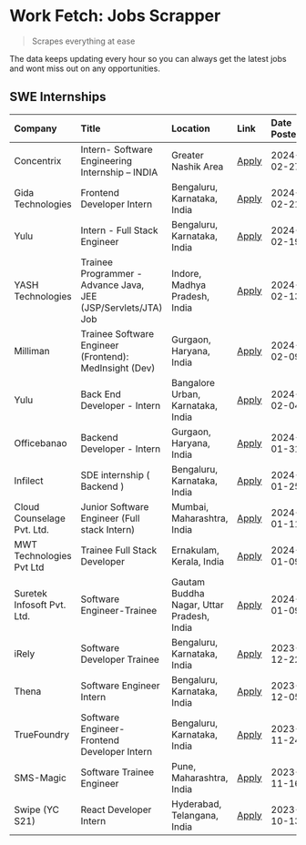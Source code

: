 # Work Fetch: Jobs Scrapper
> Scrapes everything at ease

The data keeps updating every hour so you can always get the latest jobs and wont miss out on any opportunities.

## SWE Internships
<!--START_SECTION:workfetch-->
| Company                    | Title                                                         | Location                                  | Link                                                                                                                                                                                                                                                                              | Date Posted   |
|:---------------------------|:--------------------------------------------------------------|:------------------------------------------|:----------------------------------------------------------------------------------------------------------------------------------------------------------------------------------------------------------------------------------------------------------------------------------|:--------------|
| Concentrix                 | Intern- Software Engineering Internship – INDIA               | Greater Nashik Area                       | [Apply](https://in.linkedin.com/jobs/view/intern-software-engineering-internship-%E2%80%93-india-at-concentrix-3838872481?refId=YCZ0WlRf1j0KYH0Y%2FZ%2F5uQ%3D%3D&trackingId=JHiLSN%2FNSipdHxoIIp2Fzg%3D%3D&position=15&pageNum=0&trk=public_jobs_jserp-result_search-card)        | 2024-02-27    |
| Gida Technologies          | Frontend Developer Intern                                     | Bengaluru, Karnataka, India               | [Apply](https://in.linkedin.com/jobs/view/frontend-developer-intern-at-gida-technologies-3836040945?refId=YCZ0WlRf1j0KYH0Y%2FZ%2F5uQ%3D%3D&trackingId=UrGFe1lhZlQ1OdfNoVEjDQ%3D%3D&position=22&pageNum=0&trk=public_jobs_jserp-result_search-card)                                | 2024-02-21    |
| Yulu                       | Intern - Full Stack Engineer                                  | Bengaluru, Karnataka, India               | [Apply](https://in.linkedin.com/jobs/view/intern-full-stack-engineer-at-yulu-3834466595?refId=YCZ0WlRf1j0KYH0Y%2FZ%2F5uQ%3D%3D&trackingId=Rz7LvzAsC4XHUY%2BSLFTWsA%3D%3D&position=6&pageNum=0&trk=public_jobs_jserp-result_search-card)                                           | 2024-02-19    |
| YASH Technologies          | Trainee Programmer - Advance Java, JEE (JSP/Servlets/JTA) Job | Indore, Madhya Pradesh, India             | [Apply](https://in.linkedin.com/jobs/view/trainee-programmer-advance-java-jee-jsp-servlets-jta-job-at-yash-technologies-3811759183?refId=YCZ0WlRf1j0KYH0Y%2FZ%2F5uQ%3D%3D&trackingId=d6c6L6xUzhF7gzUL8HiHJA%3D%3D&position=14&pageNum=0&trk=public_jobs_jserp-result_search-card) | 2024-02-13    |
| Milliman                   | Trainee Software Engineer (Frontend): MedInsight (Dev)        | Gurgaon, Haryana, India                   | [Apply](https://in.linkedin.com/jobs/view/trainee-software-engineer-frontend-medinsight-dev-at-milliman-3792874280?refId=YCZ0WlRf1j0KYH0Y%2FZ%2F5uQ%3D%3D&trackingId=ypNj6SnB8V9JzxT2y6GARg%3D%3D&position=4&pageNum=0&trk=public_jobs_jserp-result_search-card)                  | 2024-02-09    |
| Yulu                       | Back End Developer - Intern                                   | Bangalore Urban, Karnataka, India         | [Apply](https://in.linkedin.com/jobs/view/back-end-developer-intern-at-yulu-3821682220?refId=YCZ0WlRf1j0KYH0Y%2FZ%2F5uQ%3D%3D&trackingId=%2BsuAWjId79hxLOPYn8qmeA%3D%3D&position=8&pageNum=0&trk=public_jobs_jserp-result_search-card)                                            | 2024-02-04    |
| Officebanao                | Backend Developer - Intern                                    | Gurgaon, Haryana, India                   | [Apply](https://in.linkedin.com/jobs/view/backend-developer-intern-at-officebanao-3814263731?refId=YCZ0WlRf1j0KYH0Y%2FZ%2F5uQ%3D%3D&trackingId=p4Cew4fl4GXOPCLiF8qiuQ%3D%3D&position=19&pageNum=0&trk=public_jobs_jserp-result_search-card)                                       | 2024-01-31    |
| Infilect                   | SDE internship ( Backend )                                    | Bengaluru, Karnataka, India               | [Apply](https://in.linkedin.com/jobs/view/sde-internship-backend-at-infilect-3815120558?refId=YCZ0WlRf1j0KYH0Y%2FZ%2F5uQ%3D%3D&trackingId=QYbhY9TPFcUcXA7WFAkpUA%3D%3D&position=20&pageNum=0&trk=public_jobs_jserp-result_search-card)                                            | 2024-01-25    |
| Cloud Counselage Pvt. Ltd. | Junior Software Engineer (Full stack Intern)                  | Mumbai, Maharashtra, India                | [Apply](https://in.linkedin.com/jobs/view/junior-software-engineer-full-stack-intern-at-cloud-counselage-pvt-ltd-3803132814?refId=YCZ0WlRf1j0KYH0Y%2FZ%2F5uQ%3D%3D&trackingId=ssUKpr42jRVzcN6CpOSkwQ%3D%3D&position=23&pageNum=0&trk=public_jobs_jserp-result_search-card)        | 2024-01-11    |
| MWT Technologies Pvt Ltd   | Trainee Full Stack Developer                                  | Ernakulam, Kerala, India                  | [Apply](https://in.linkedin.com/jobs/view/trainee-full-stack-developer-at-mwt-technologies-pvt-ltd-3800921715?refId=YCZ0WlRf1j0KYH0Y%2FZ%2F5uQ%3D%3D&trackingId=ZnFyn76AHiVBAIl%2BVo2AkA%3D%3D&position=3&pageNum=0&trk=public_jobs_jserp-result_search-card)                     | 2024-01-09    |
| Suretek Infosoft Pvt. Ltd. | Software Engineer-Trainee                                     | Gautam Buddha Nagar, Uttar Pradesh, India | [Apply](https://in.linkedin.com/jobs/view/software-engineer-trainee-at-suretek-infosoft-pvt-ltd-3800934643?refId=YCZ0WlRf1j0KYH0Y%2FZ%2F5uQ%3D%3D&trackingId=uVM%2BYdzepCQfX6Y7B5B3UA%3D%3D&position=16&pageNum=0&trk=public_jobs_jserp-result_search-card)                       | 2024-01-09    |
| iRely                      | Software Developer Trainee                                    | Bengaluru, Karnataka, India               | [Apply](https://in.linkedin.com/jobs/view/software-developer-trainee-at-irely-3801577534?refId=YCZ0WlRf1j0KYH0Y%2FZ%2F5uQ%3D%3D&trackingId=gb0EppaILFPw9aEwCv%2Bz2Q%3D%3D&position=10&pageNum=0&trk=public_jobs_jserp-result_search-card)                                         | 2023-12-22    |
| Thena                      | Software Engineer Intern                                      | Bengaluru, Karnataka, India               | [Apply](https://in.linkedin.com/jobs/view/software-engineer-intern-at-thena-3778731751?refId=YCZ0WlRf1j0KYH0Y%2FZ%2F5uQ%3D%3D&trackingId=WkCjjht4yFfUv03afKpnww%3D%3D&position=12&pageNum=0&trk=public_jobs_jserp-result_search-card)                                             | 2023-12-05    |
| TrueFoundry                | Software Engineer- Frontend Developer Intern                  | Bengaluru, Karnataka, India               | [Apply](https://in.linkedin.com/jobs/view/software-engineer-frontend-developer-intern-at-truefoundry-3790095058?refId=YCZ0WlRf1j0KYH0Y%2FZ%2F5uQ%3D%3D&trackingId=FYtRFC7Rq1s2zhGQK%2FhTlg%3D%3D&position=11&pageNum=0&trk=public_jobs_jserp-result_search-card)                  | 2023-11-24    |
| SMS-Magic                  | Software Trainee Engineer                                     | Pune, Maharashtra, India                  | [Apply](https://in.linkedin.com/jobs/view/software-trainee-engineer-at-sms-magic-3761409781?refId=YCZ0WlRf1j0KYH0Y%2FZ%2F5uQ%3D%3D&trackingId=TAv4SlCige%2FnfFc9KfibMg%3D%3D&position=25&pageNum=0&trk=public_jobs_jserp-result_search-card)                                      | 2023-11-16    |
| Swipe (YC S21)             | React Developer Intern                                        | Hyderabad, Telangana, India               | [Apply](https://in.linkedin.com/jobs/view/react-developer-intern-at-swipe-yc-s21-3737600089?refId=YCZ0WlRf1j0KYH0Y%2FZ%2F5uQ%3D%3D&trackingId=o96aX6kqFiIyRnvyGmQJ2A%3D%3D&position=13&pageNum=0&trk=public_jobs_jserp-result_search-card)                                        | 2023-10-13    |
<!--END_SECTION:workfetch-->
